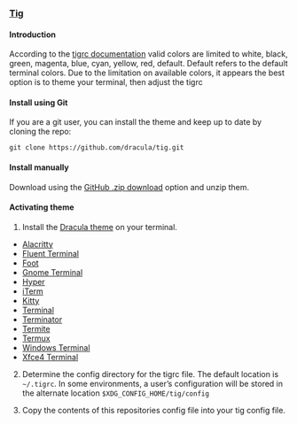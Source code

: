 ### [Tig](https://jonas.github.io/tig)

#### Introduction

According to the [tigrc documentation](https://jonas.github.io/tig/doc/tigrc.5.html#_color_command) valid colors are limited to white, black, green, magenta, blue, cyan, yellow, red, default. Default refers to the default terminal colors. Due to the limitation on available colors, it appears the best option is to theme your terminal, then adjust the tigrc 

#### Install using Git

If you are a git user, you can install the theme and keep up to date by cloning the repo:

    git clone https://github.com/dracula/tig.git

#### Install manually

Download using the [GitHub .zip download](https://github.com/dracula/tig/archive/master.zip) option and unzip them.

#### Activating theme

1) Install the [Dracula theme](https://draculatheme.com/) on your terminal.

* [Alacritty](https://draculatheme.com/alacritty)
* [Fluent Terminal](https://draculatheme.com/fluent-terminal)
* [Foot](https://draculatheme.com/foot-terminal)
* [Gnome Terminal](https://draculatheme.com/gnome-terminal)
* [Hyper](https://draculatheme.com/hyper)
* [iTerm](https://draculatheme.com/iterm)
* [Kitty](https://draculatheme.com/kitty)
* [Terminal](https://draculatheme.com/terminal)
* [Terminator](https://draculatheme.com/terminator)
* [Termite](https://draculatheme.com/termite)
* [Termux](https://draculatheme.com/termux)
* [Windows Terminal](https://draculatheme.com/windows-terminal)
* [Xfce4 Terminal](https://draculatheme.com/xfce4-terminal)

2) Determine the config directory for the tigrc file. The default location is `~/.tigrc`. In some environments, a user’s configuration will be stored in the alternate location `$XDG_CONFIG_HOME/tig/config`

3) Copy the contents of this repositories config file into your tig config file.
